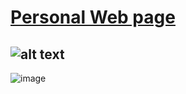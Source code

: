 # [Personal Web page](https://rodchenk.github.io)

![alt text](https://user-images.githubusercontent.com/30366483/55909467-6eb81000-5bdc-11e9-8951-fc31bd848c03.png)
---
![image](https://user-images.githubusercontent.com/30366483/55909698-f43bc000-5bdc-11e9-997e-8a7826e12cb7.png)
